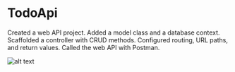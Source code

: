 # TodoApi
Created a web API project.
Added a model class and a database context.
Scaffolded a controller with CRUD methods.
Configured routing, URL paths, and return values.
Called the web API with Postman.

![alt text](https://docs.microsoft.com/en-us/aspnet/core/tutorials/first-web-api/_static/architecture.png?view=aspnetcore-5.0)
